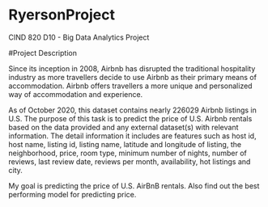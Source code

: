 # RyersonProject
CIND 820 D10 - Big Data Analytics Project

#Project Description

Since its inception in 2008, Airbnb has disrupted the traditional hospitality industry as more travellers decide to use Airbnb as their primary means of accommodation. Airbnb offers travellers a more unique and personalized way of accommodation and experience.

As of October 2020, this dataset contains nearly 226029 Airbnb listings in U.S. The purpose of this task is to predict the price of U.S. Airbnb rentals based on the data provided and any external dataset(s) with relevant information. 
The detail information it includes are features such as host id, host name, listing id, listing name, latitude and longitude of listing, the neighborhood, price, room type, minimum number of nights, number of reviews, last review date, reviews per month, availability, hot listings and city.

My goal is predicting the price of U.S. AirBnB rentals.
Also find out the best performing model for predicting price.
